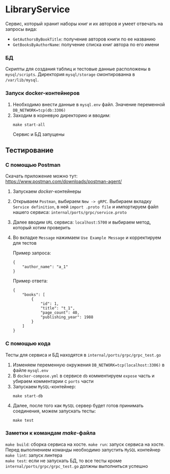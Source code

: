 # LibraryService

Сервис, который хранит наборы книг и их авторов и умеет отвечать
на запросы вида:
* `GetAuthorsByBookTitle`: получение авторов книги по ее названию 
* `GetBooksByAuthorName`: получение списка книг автора по его имени

### БД
Скрипты для создания таблиц и тестовые данные расположены в `mysql/scripts`. 
Директория `mysql/storage` смонтированна в `/var/lib/mysql`.

### Запуск docker-контейнеров
1. Необходимо внести данные в `mysql.env` файл. Значение переменной 
`DB_NETWORK=tcp(db:3306)`
2. Заходим в корневую директорию и вводим: 
    ```
    make start-all
    ```
   Сервис и БД запущены

## Тестирование
### С помощью Postman
Скачать приложение можно тут: https://www.postman.com/downloads/postman-agent/
1. Запускаем *docker*-контейнеры
2. Открываем `Postman`, выбираем `New -> gRPC`.
Выбираем вкладку `Service definition`, в ней `import .proto file` и импортируем
файл нашего сервиса: `internal/ports/grpc/service.proto`
3. Далее вводим `URL` сервиса: `localhost:5700` и выбираем метод, который хотим 
проверить
4. Во вкладке `Message` нажимаем `Use Example Message` и корректируем для тестов

   Пример запроса:
   ```
   {
       "author_name": "a_1"
   }
   ```
   
   Пример ответа:
   ```
   {
       "books": [
           {
               "id": 1,
               "title": "t_1",
               "page_count": 40,
               "publishing_year": 1988
           }
       ]
   }
   ```

### С помощью кода
Тесты для сервиса и БД находятся в `internal/ports/grpc/grpc_test.go`
1. Изменяем переменную окружения `DB_NETWORK=tcp(localhost:3306)` в файле `mysql.env`
2. В `docker-compose.yml` в сервисе `db` комментируем `expose` часть и
убираем комментарии с `ports` части
3. Запускаем `MySQL`-контейнер:
   ```
   make start-db
   ```
4. Далее, после того как `MySQL` сервер будет готов принимать соединения, можем 
запускать тесты:
   ```
   make test
   ```
### Заметки к командам *make*-файла
   `make build`: сборка сервиса на хосте.
   `make run`: запуск сервиса на хосте. Перед выполнением команды необходимо запустить `MySQL` контейнер \
   `make lint`: запуск линтера\
   `make test`: если не запускать БД, то все тесты кроме `internal/ports/grpc/grpc_test.go` должны выполниться успешно
